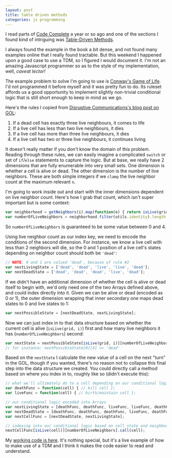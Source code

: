 ```yaml
---
layout: post
title: table driven methods
categories: js programming
---
```


I read parts of [Code Complete](http://www.cc2e.com/Default.aspx) a year
or so ago and one of the sections I found kind of intriguing was
[Table-Driven
Methods](https://www.safaribooksonline.com/library/view/code-complete-second/0735619670/ch18.html).

I always found the example in the book a bit dense, and not found many
examples online that I really found tractable. But this weekend I happened
upon a good case to use a TDM, so I figured I would document it. I'm not
an amazing Javascript programmer so as to the style of my implementation,
well, _caveat lector!_

The example problem to solve I'm going to use is [Conway's Game of
Life](https://en.wikipedia.org/wiki/Conway's_Game_of_Life). I'd not
programmed it before myself and it was pretty fun to do. Its ruleset
affords us a good opportunity to implement slightly non-trivial
conditional logic that is still short enough to keep in mind as we go.

Here's the rules I copied from [Disruptive Communications's blog post on
GOL](http://disruptive-communications.com/conwaylifejavascript/):

1. If a dead cell has exactly three live neighbours, it comes to life
2. If a live cell has less than two live neighbours, it dies
3. If a live cell has more than three live neighbours, it dies
4. If a live cell has two or three live neighbours, it continues living

It doesn't really matter if you don't know the domain of this problem.
Reading through these rules, we can easily imagine a complicated `switch`
or set of `if`/`else` statements to capture the logic. But at base, we
really have 2 dimensions that are fully enumerable into very small sets.
One dimension is whether a cell is alive or dead. The other dimension is
the number of live neighbors. These are both simple integers if we `clamp`
the live neighbor count at the maximum relevant `n`.

I'm going to work inside out and start with the inner dimensions dependent
on live neighbor count. Here's how I grab that count, which isn't super
important but is some context:

```javascript
var neighborhood = getNeighbors(i).map(function(e) { return isLive(grid, e); });
var numberOfLiveNeighbors = neighborhood.filter(utils.identity).length.clamp(0, 4);
```

So `numberOfLiveNeighbors` is guaranteed to be some value between 0 and 4.

Using live neighbor count as our index key, we need to encode the
conditions of the second dimension. For instance, we know a live cell with
less than 2 neighbors will die, so the 0 and 1 position of a live cell's
states depending on neighbor count should both be `'dead'`:

```javascript
// NOTE: 0 and 1 are valued 'dead', because of rule #2
var nextLivingState = ['dead', 'dead', 'live', 'live', 'dead'];
var nextDeadState = ['dead', 'dead', 'dead', 'live', 'dead'];
```

If we didn't have an additional dimension of whether the cell is alive or
dead itself to begin with, we'd only need one of the two Arrays defined
above, and could index directly into it. Given we can be alive or dead
(encoded as 0 or 1), the outer dimension wrapping that inner secondary one
maps dead states to 0 and live states to 1:

```javascript
var nextPossibleState = [nextDeadState, nextLivingState];
```

Now we can just index in to that data structure based on whether the
current cell is alive (`isLive(grid, i)`) first and how many live
neighbors it has (`numberOfLiveNeighbors`) second:

```javascript
var nextState = nextPossibleState[isLive(grid, i)][numberOfLiveNeighbors];
// for instance: nextPossibleState[0][4] => 'dead'
```

Based on the `nextState` I calculate the new value of a cell on the next
"turn" in the GOL, though if you wanted, there's no reason not to collapse
this final step into the data structure we created. You could directly
call a method based on where you index in to, roughly like so (didn't execute this):

```javascript
// what we'll ultimately do to a cell depending on our conditional logic
var deathFunc = function(cell) { // kill cell };
var liveFunc = function(cell) { // birth/maintain cell };

// our conditional logic encoded into Arrays
var nextLivingState = [deathFunc, deathFunc, liveFunc, liveFunc, deathFunc];
var nextDeadState = [deathFunc, deathFunc, deathFunc, liveFunc, deathFunc];
var nextCellFunc = [nextDeadState, nextLivingState];

// indexing into our conditional logic based on cell state and neighbor state
nextCellFunc[isLive(cell)][numberOfLiveNeighbors].call(cell);
```

My [working code is
here](https://github.com/mooreniemi/life/blob/master/content.js#L141).
It's nothing special, but it's a live example of how to make use of a TDM
and I think it makes the code easier to read and understand.
